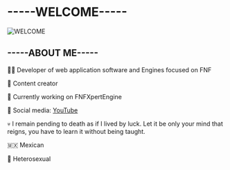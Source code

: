 # -----WELCOME-----
![WELCOME](https://github.com/user-attachments/assets/11d384c5-94cc-4350-9732-53d421a6a62d)

## -----ABOUT ME-----

  
👨‍💻 Developer of web application software and Engines focused on FNF  
  

🎨 Content creator  
  

🚀 Currently working on FNFXpertEngine  
  

🔗 Social media: [YouTube](https://www.youtube.com/@ImBritex)  
  

💀 I remain pending to death as if I lived by luck. Let it be only your mind that reigns, you have to learn it without being taught.  
  

🇲🇽 Mexican  
  

🌈 Heterosexual
